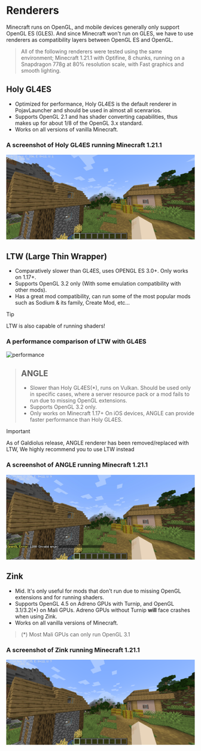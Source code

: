 # Renderers
Minecraft runs on OpenGL, and mobile devices generally only support OpenGL ES (GLES). And since Minecraft won't run on GLES, we have to use renderers as compatibility layers between OpenGL ES and OpenGL.
> All of the following renderers were tested using the same environment; Minecraft 1.21.1 with Optifine, 8 chunks, running on a Snapdragon 778g at 80% resolution scale, with Fast graphics and smooth lighting.

## Holy GL4ES
- Optimized for performance, Holy GL4ES is the default renderer in PojavLauncher and should be used in almost all scenrarios. 
- Supports OpenGL 2.1 and has shader converting capabilities, thus makes up for about 1/8 of the OpenGL 3.x standard.
- Works on all versions of vanilla Minecraft.
### A screenshot of Holy GL4ES running Minecraft 1.21.1
![holygl4es](https://raw.githubusercontent.com/whal-whales/random-imgs-repo-for-stuff/refs/heads/main/2024-09-22_12.32.23.png)

## LTW (Large Thin Wrapper)
- Comparatively slower than GL4ES, uses OPENGL ES 3.0+. Only works on 1.17+.
- Supports OpenGL 3.2 only (With some emulation compatibility with other mods).
- Has a great mod compatibility, can run some of the most popular mods such as Sodium & its family, Create Mod, etc...
> [!TIP]
> LTW is also capable of running shaders!

### A performance comparison of LTW with GL4ES
![performance](https://github.com/user-attachments/assets/fb42aabd-8e8a-4693-9117-85a4a57767e9)


> ## ANGLE
> - Slower than Holy GL4ES(*), runs on Vulkan. Should be used only in specific cases, where a server resource pack or a mod fails to run due to missing OpenGL extensions.
> - Supports OpenGL 3.2 only.
> - Only works on Minecraft 1.17+
> On iOS devices, ANGLE can provide faster performance than Holy GL4ES.

> [!IMPORTANT]
> As of Galdiolus release, ANGLE renderer has been removed/replaced with LTW, We highly recommend you to use LTW instead

### A screenshot of ANGLE running Minecraft 1.21.1
![angle](https://raw.githubusercontent.com/whal-whales/random-imgs-repo-for-stuff/refs/heads/main/Screenshot_20240922_124430_PojavLauncher%20(Minecraft%20Java%20Edition%20for%20Android).jpg)

## Zink
- Mid. It's only useful for mods that don't run due to missing OpenGL extensions and for running shaders.
- Supports OpenGL 4.5 on Adreno GPUs with Turnip, and OpenGL 3.1/3.2(*) on Mali GPUs. Adreno GPUs without Turnip
**will** face crashes when using Zink.
- Works on all vanilla versions of Minecraft.

> (*) Most Mali GPUs can only run OpenGL 3.1

### A screenshot of Zink running Minecraft 1.21.1
![Zink](https://raw.githubusercontent.com/whal-whales/random-imgs-repo-for-stuff/refs/heads/main/2024-09-22_12.38.14.png)
